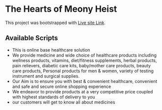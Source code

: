 # The Hearts of Meony Heist

This project was bootstrapped with [Live site Link](https://osud-dokan.web.app/home).

## Available Scripts
- This is online base healthcare solution 
- We provide medicine and wide choice of healthcare products including wellness products, vitamins, diet/fitness supplements, herbal products, pain relievers, diabetic care kits, baby/mother care products, beauty care products, Personal products for men & women, variety of testing instrument and surgical supplies. 
- Our Aim is to ensure you with best & convenient healthcare, convenient and safe and secure online shopping experience 
- We endeavor to provide products at a very competitive price coupled with highest standards of delivery to you
- our customers will get to know all about medicines
